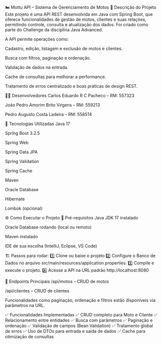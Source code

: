 🏍️ Mottu API – Sistema de Gerenciamento de Motos
📄 Descrição do Projeto
Este projeto é uma API REST desenvolvida em Java com Spring Boot, que oferece funcionalidades de gestão de motos, clientes e suas relações, permitindo controle, consulta e atualização dos dados. Foi criado como parte do Challenge da disciplina Java Advanced.

A API permite operações como:

Cadastro, edição, listagem e exclusão de motos e clientes.

Busca com filtros, paginação e ordenação.

Validação de dados na entrada.

Cache de consultas para melhorar a performance.

Tratamento de erros centralizado e boas práticas de design REST.


👨‍💻 Desenvolvedores
Carlos Eduardo R C Pacheco – RM: 557323

João Pedro Amorim Brito Virgens – RM: 559213

Pedro Augusto Costa Ladeira – RM: 558514

🚀 Tecnologias Utilizadas
Java 17

Spring Boot 3.2.5

Spring Web

Spring Data JPA

Spring Validation

Spring Cache

Maven

Oracle Database

Hibernate

Lombok (opcional)

⚙️ Como Executar o Projeto
🔧 Pré-requisitos
Java JDK 17 instalado

Oracle Database rodando (local ou remoto)

Maven instalado

IDE de sua escolha (IntelliJ, Eclipse, VS Code)

🏗️ Passos para rodar:
1️⃣ Clone ou baixe o projeto
2️⃣ Configure o Banco de Dados no arquivo src/main/resources/application.properties.
3️⃣ Compile e execute o projeto.
4️⃣ Acesse a API na URL padrão
    http://localhost:8080
    
🔗 Endpoints Principais
/api/motos – CRUD de motos

/api/clientes – CRUD de clientes

Funcionalidades como paginação, ordenação e filtros estão disponíveis via parâmetros na URL.

✅ Funcionalidades Implementadas
✅ CRUD completo para Moto e Cliente
✅ Relacionamento entre entidades
✅ Busca com parâmetros
✅ Paginação e ordenação
✅ Validação de campos (Bean Validation)
✅ Tratamento global de erros
✅ Uso de DTOs para entrada e saída de dados
✅ Cache para otimização de consultas
